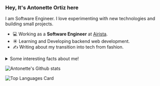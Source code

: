 ### Hey, It's Antonette Ortiz here
I am Software Engineer. I love experimenting with new technologies and building small projects.

- 💻 Working as a **Software Engineer** at [Airista](https://www.airista.com/).
- ☀️ Learning and Developing backend web development.
- ✍️ Writing about my transition into tech from fashion.

<details>
  <summary>Some interesting facts about me!</summary>
  <br>

  - I'm a first generation Garifuna and I love learning more about my culture. You'll find that many of my small projects are centered around culture preservation.💛🤍🖤  

  - Trained in Jiu Jitsu and Judo 🥋.

  - Dog mom to the best dog ever (and I'm not just saying that cause he's mine).🐾

  - Pantomath to my core.

![My github stats](https://github-readme-stats.vercel.app/api?username=imdhruv99&show_icons=true)

</details>

![Antonette's Github stats](https://github-readme-stats.vercel.app/api?username=antonetteortiz&theme=highcontrast&show_icons=true&count_private=true)


![Top Languages Card](https://github-readme-stats.vercel.app/api/top-langs/?username=antonetteortiz&layout=compact)
<!--
**antonetteortiz/antonetteortiz** is a ✨ _special_ ✨ repository because its `README.md` (this file) appears on your GitHub profile.

Here are some ideas to get you started:

- 🔭 I’m currently working on ...
- 🌱 I’m currently learning ...
- 👯 I’m looking to collaborate on ...
- 🤔 I’m looking for help with ...
- 💬 Ask me about ...
- 📫 How to reach me: ...
- 😄 Pronouns: ...
- ⚡ Fun fact: ...
-->

